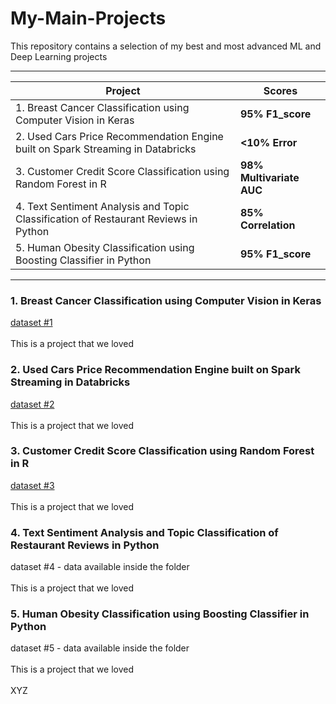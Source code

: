 # My-Main-Projects
This repository contains a selection of my best and most advanced ML and Deep Learning projects

---

| **Project** | **Scores** |
|---|---|
| 1. Breast Cancer Classification using Computer Vision in Keras | **95% F1_score** |
| 2. Used Cars Price Recommendation Engine built on Spark Streaming in Databricks | **<10% Error** |
| 3. Customer Credit Score Classification using Random Forest in R | **98% Multivariate AUC** |
| 4. Text Sentiment Analysis and Topic Classification of Restaurant Reviews in Python | **85% Correlation** |
| 5. Human Obesity Classification using Boosting Classifier in Python | **95% F1_score** |

---

### **1. Breast Cancer Classification using Computer Vision in Keras** 
[dataset #1](https://web.inf.ufpr.br/vri/databases/breast-cancer-histopathological-database-breakhis) \
 \
 This is a project that we loved

### **2. Used Cars Price Recommendation Engine built on Spark Streaming in Databricks** 
[dataset #2](https://www.kaggle.com/datasets/austinreese/craigslist-carstrucks-data) \
 \
 This is a project that we loved

### **3. Customer Credit Score Classification using Random Forest in R** 
[dataset #3](https://www.kaggle.com/datasets/parisrohan/credit-score-classification) \
 \
 This is a project that we loved

### **4. Text Sentiment Analysis and Topic Classification of Restaurant Reviews in Python** 
dataset #4 - data available inside the folder \
 \
 This is a project that we loved

### **5. Human Obesity Classification using Boosting Classifier in Python** 
dataset #5 - data available inside the folder \
 \
 This is a project that we loved\
\
XYZ
